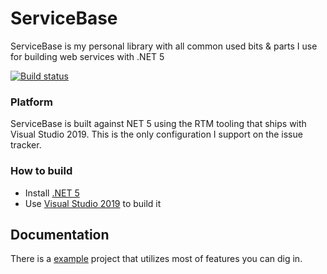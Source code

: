 # ServiceBase

ServiceBase is my personal library with all common used bits & parts I use for building web services with .NET 5

[![Build status](https://ci.appveyor.com/api/projects/status/wacmh1819dmc70b6/branch/master?svg=true)](https://ci.appveyor.com/project/aruss81994/servicebase/branch/master)

### Platform

ServiceBase is built against NET 5 using the RTM tooling that ships with Visual Studio 2019. This is the only configuration I support on the issue tracker.

### How to build

* Install [.NET 5](https://www.microsoft.com/net/download/core#/current)
* Use [Visual Studio 2019](https://visualstudio.microsoft.com/vs/) to build it

## Documentation

There is a [example](./examples/Plugins) project that utilizes most of features you can dig in.

